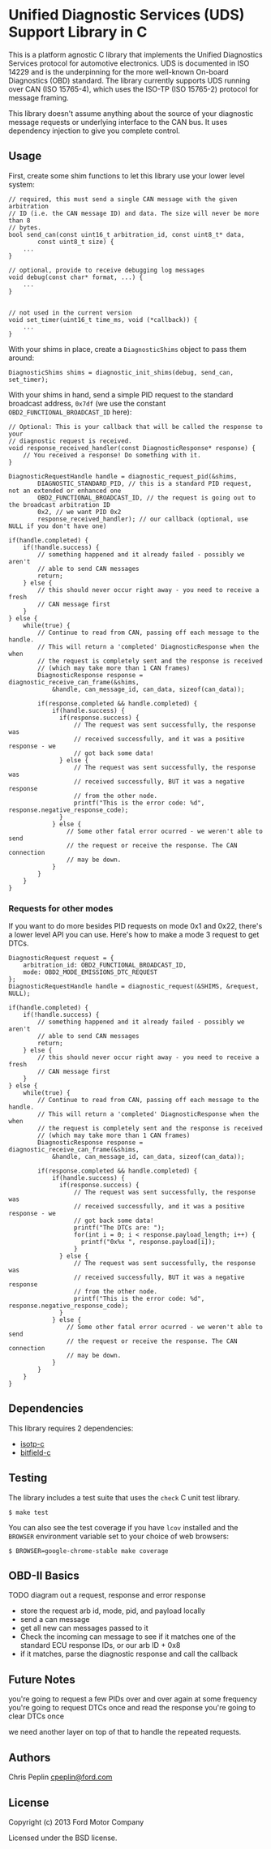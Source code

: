Unified Diagnostic Services (UDS) Support Library in C
======================================================

This is a platform agnostic C library that implements the Unified Diagnostics
Services protocol for automotive electronics. UDS is documented in ISO 14229 and
is the underpinning for the more well-known On-board Diagnostics (OBD) standard.
The library currently supports UDS running over CAN (ISO 15765-4), which uses
the ISO-TP (ISO 15765-2) protocol for message framing.

This library doesn't assume anything about the source of your diagnostic message
requests or underlying interface to the CAN bus. It uses dependency injection to
give you complete control.

## Usage

First, create some shim functions to let this library use your lower level
system:

    // required, this must send a single CAN message with the given arbitration
    // ID (i.e. the CAN message ID) and data. The size will never be more than 8
    // bytes.
    bool send_can(const uint16_t arbitration_id, const uint8_t* data,
            const uint8_t size) {
        ...
    }

    // optional, provide to receive debugging log messages
    void debug(const char* format, ...) {
        ...
    }


    // not used in the current version
    void set_timer(uint16_t time_ms, void (*callback)) {
        ...
    }

With your shims in place, create a `DiagnosticShims` object to pass them around:

    DiagnosticShims shims = diagnostic_init_shims(debug, send_can, set_timer);

With your shims in hand, send a simple PID request to the standard broadcast
address, `0x7df` (we use the constant `OBD2_FUNCTIONAL_BROADCAST_ID` here):

    // Optional: This is your callback that will be called the response to your
    // diagnostic request is received.
    void response_received_handler(const DiagnosticResponse* response) {
        // You received a response! Do something with it.
    }

    DiagnosticRequestHandle handle = diagnostic_request_pid(&shims,
            DIAGNOSTIC_STANDARD_PID, // this is a standard PID request, not an extended or enhanced one
            OBD2_FUNCTIONAL_BROADCAST_ID, // the request is going out to the broadcast arbitration ID
            0x2, // we want PID 0x2
            response_received_handler); // our callback (optional, use NULL if you don't have one)

    if(handle.completed) {
        if(!handle.success) {
            // something happened and it already failed - possibly we aren't
            // able to send CAN messages
            return;
        } else {
            // this should never occur right away - you need to receive a fresh
            // CAN message first
        }
    } else {
        while(true) {
            // Continue to read from CAN, passing off each message to the handle.
            // This will return a 'completed' DiagnosticResponse when the when
            // the request is completely sent and the response is received
            // (which may take more than 1 CAN frames)
            DiagnosticResponse response = diagnostic_receive_can_frame(&shims,
                &handle, can_message_id, can_data, sizeof(can_data));

            if(response.completed && handle.completed) {
                if(handle.success) {
                  if(response.success) {
                      // The request was sent successfully, the response was
                      // received successfully, and it was a positive response - we
                      // got back some data!
                  } else {
                      // The request was sent successfully, the response was
                      // received successfully, BUT it was a negative response
                      // from the other node.
                      printf("This is the error code: %d", response.negative_response_code);
                  }
                } else {
                    // Some other fatal error ocurred - we weren't able to send
                    // the request or receive the response. The CAN connection
                    // may be down.
                }
            }
        }
    }

### Requests for other modes

If you want to do more besides PID requests on mode 0x1 and 0x22, there's a
lower level API you can use. Here's how to make a mode 3 request to get DTCs.

    DiagnosticRequest request = {
        arbitration_id: OBD2_FUNCTIONAL_BROADCAST_ID,
        mode: OBD2_MODE_EMISSIONS_DTC_REQUEST
    };
    DiagnosticRequestHandle handle = diagnostic_request(&SHIMS, &request, NULL);

    if(handle.completed) {
        if(!handle.success) {
            // something happened and it already failed - possibly we aren't
            // able to send CAN messages
            return;
        } else {
            // this should never occur right away - you need to receive a fresh
            // CAN message first
        }
    } else {
        while(true) {
            // Continue to read from CAN, passing off each message to the handle.
            // This will return a 'completed' DiagnosticResponse when the when
            // the request is completely sent and the response is received
            // (which may take more than 1 CAN frames)
            DiagnosticResponse response = diagnostic_receive_can_frame(&shims,
                &handle, can_message_id, can_data, sizeof(can_data));

            if(response.completed && handle.completed) {
                if(handle.success) {
                  if(response.success) {
                      // The request was sent successfully, the response was
                      // received successfully, and it was a positive response - we
                      // got back some data!
                      printf("The DTCs are: ");
                      for(int i = 0; i < response.payload_length; i++) {
                        printf("0x%x ", response.payload[i]);
                      }
                  } else {
                      // The request was sent successfully, the response was
                      // received successfully, BUT it was a negative response
                      // from the other node.
                      printf("This is the error code: %d", response.negative_response_code);
                  }
                } else {
                    // Some other fatal error ocurred - we weren't able to send
                    // the request or receive the response. The CAN connection
                    // may be down.
                }
            }
        }
    }

## Dependencies

This library requires 2 dependencies:

* [isotp-c](https://github.com/openxc/isotp-c)
* [bitfield-c](https://github.com/openxc/bitfield-c)

## Testing

The library includes a test suite that uses the `check` C unit test library.

    $ make test

You can also see the test coverage if you have `lcov` installed and the
`BROWSER` environment variable set to your choice of web browsers:

    $ BROWSER=google-chrome-stable make coverage

## OBD-II Basics

TODO diagram out a request, response and error response

* store the request arb id, mode, pid, and payload locally
* send a can message
* get all new can messages passed to it
* Check the incoming can message to see if it matches one of the standard ECU
  response IDs, or our arb ID + 0x8
* if it matches, parse the diagnostic response and call the callback


## Future Notes

you're going to request a few PIDs over and over again at some frequency
you're going to request DTCs once and read the response
you're going to clear DTCs once

we need another layer on top of that to handle the repeated requests.

## Authors

Chris Peplin cpeplin@ford.com

## License

Copyright (c) 2013 Ford Motor Company

Licensed under the BSD license.
